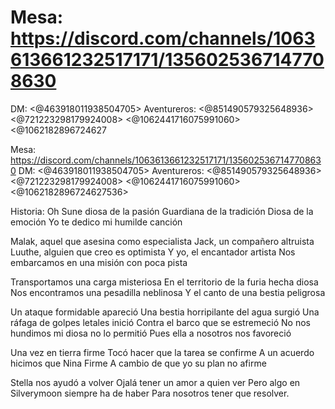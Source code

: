 # Mesa: https://discord.com/channels/1063613661232517171/1356025367147708630
DM: <@463918011938504705> 
Aventureros: <@851490579325648936> <@721223298179924008> <@1062441716075991060> <@1062182896724627

Mesa: https://discord.com/channels/1063613661232517171/1356025367147708630
DM: <@463918011938504705> 
Aventureros: <@851490579325648936> <@721223298179924008> <@1062441716075991060> <@1062182896724627536> 

Historia:
Oh Sune diosa de la pasión
Guardiana de la tradición 
Diosa de la emoción 
Yo te dedico mi humilde canción 

Malak, aquel que asesina como especialista
Jack, un compañero altruista
Luuthe, alguien que creo es optimista 
Y yo, el encantador artista
Nos embarcamos en una misión con poca pista

Transportamos una carga misteriosa
En el territorio de la furia hecha diosa
Nos encontramos una pesadilla neblinosa
Y el canto de una bestia peligrosa 

Un ataque formidable apareció 
Una bestia horripilante del agua surgió 
Una ráfaga de golpes letales inició 
Contra el barco que se estremeció 
No nos hundimos mi diosa no lo permitió 
Pues ella a nosotros nos favoreció 

Una vez en tierra firme
Tocó hacer que la tarea se confirme
A un acuerdo hicimos que Nina Firme
A cambio de que yo su plan no afirme

Stella nos ayudó a volver
Ojalá tener un amor a quien ver
Pero algo en Silverymoon siempre ha de haber 
Para nosotros tener que resolver.

